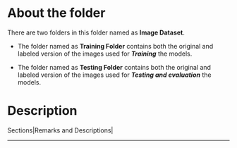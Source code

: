# About the folder

There are two folders in this folder named as **Image Dataset**.

- The folder named as **Training Folder** contains both the original and labeled version of the images used for ***Training*** the models.

- The folder named as **Testing Folder** contains both the original and labeled version of the images used for ***Testing and evaluation*** the models.


# Description
Sections|Remarks and Descriptions|
__________________________________
